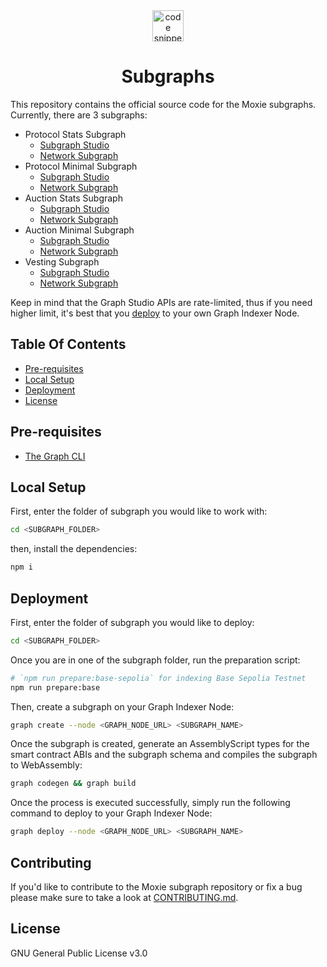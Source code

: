 <div align="center">
  <a align="center" href="https://moxie.xyz" target="_blank">
    <img src="./assets/logo.avif" alt="code snippets" height=50/>
  </a>
  <h1 align="center">Subgraphs</h1>
</div>

This repository contains the official source code for the Moxie subgraphs. Currently, there are 3 subgraphs:

- Protocol Stats Subgraph
  - [Subgraph Studio](https://api.studio.thegraph.com/query/23537/moxie_protocol_stats_mainnet/version/latest)
  - [Network Subgraph](https://thegraph.com/explorer/subgraphs/7zS29h4BDSujQq8R3TFF37JfpjtPQsRUpoC9p4vo4scx?view=Query&chain=arbitrum-one)
- Protocol Minimal Subgraph
  - [Subgraph Studio](https://api.studio.thegraph.com/query/23537/moxie_protocol_minimal_mainnet/version/latest)
  - [Network Subgraph](https://thegraph.com/explorer/subgraphs/EXRKnsoBNwWk134nV5aezpZCPwcD6RWRCWMM2S7KXJXe?view=Query&chain=arbitrum-one)
- Auction Stats Subgraph
  - [Subgraph Studio](https://api.studio.thegraph.com/query/23537/moxie_auction_stats_mainnet/version/latest)
  - [Network Subgraph](https://thegraph.com/explorer/subgraphs/BDAX81dfjwhDu71Dhe7qETves9ptQ9xsstFSsuVu1NXn?view=Query&chain=arbitrum-one)
- Auction Minimal Subgraph
  - [Subgraph Studio](https://api.studio.thegraph.com/query/23537/moxie_auction_minimal_mainnet/version/latest)
  - [Network Subgraph](https://thegraph.com/explorer/subgraphs/HMuQ6NQNRcuK8PrbVD8HEzUxdsAixcwdANLRyvJegR3a?view=Query&chain=arbitrum-one)
- Vesting Subgraph
  - [Subgraph Studio](https://api.studio.thegraph.com/query/23537/moxie_vesting_mainnet/version/latest)
  - [Network Subgraph](https://thegraph.com/explorer/subgraphs/BuR6zAj2GSVZz6smGbJZkgQx8S6GUS881R493ZYZKSk3?view=Query&chain=arbitrum-one)

Keep in mind that the Graph Studio APIs are rate-limited, thus if you need higher limit, it's best that you [deploy](#deployment) to your own Graph Indexer Node.

## Table Of Contents

- [Pre-requisites](#pre-requisites)
- [Local Setup](#local-setup)
- [Deployment](#deployment)
- [License](#license)

## Pre-requisites

- [The Graph CLI](https://www.npmjs.com/package/@graphprotocol/graph-cli)

## Local Setup

First, enter the folder of subgraph you would like to work with:

```sh
cd <SUBGRAPH_FOLDER>
```

then, install the dependencies:

```sh
npm i
```

## Deployment

First, enter the folder of subgraph you would like to deploy:

```sh
cd <SUBGRAPH_FOLDER>
```

Once you are in one of the subgraph folder, run the preparation script:

```sh
# `npm run prepare:base-sepolia` for indexing Base Sepolia Testnet
npm run prepare:base
```

Then, create a subgraph on your Graph Indexer Node:

```sh
graph create --node <GRAPH_NODE_URL> <SUBGRAPH_NAME>
```

Once the subgraph is created, generate an AssemblyScript types for the smart contract ABIs and the subgraph schema and compiles the subgraph to WebAssembly:

```sh
graph codegen && graph build
```

Once the process is executed successfully, simply run the following command to deploy to your Graph Indexer Node:

```sh
graph deploy --node <GRAPH_NODE_URL> <SUBGRAPH_NAME>
```

## Contributing

If you'd like to contribute to the Moxie subgraph repository or fix a bug please make sure to take a look at [CONTRIBUTING.md](./CONTRIBUTING.md).

## License

GNU General Public License v3.0
